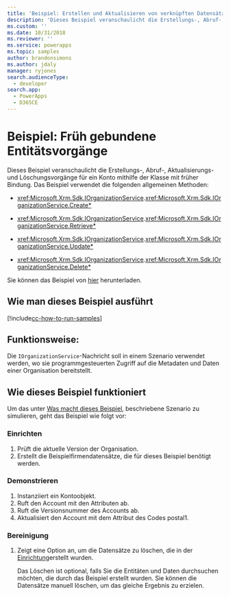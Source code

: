 ```yaml
---
title: 'Beispiel: Erstellen und Aktualisieren von verknüpften Datensätzen (früher gebunden) (Common Data Service for Apps) | Microsoft Docs'
description: 'Dieses Beispiel veranschaulicht die Erstellungs-, Abruf-, Aktualisierungs- und Löschungsvorgänge für ein Konto mithilfe der Klasse mit früher Bindung. '
ms.custom: ''
ms.date: 10/31/2018
ms.reviewer: ''
ms.service: powerapps
ms.topic: samples
author: brandonsimons
ms.author: jdaly
manager: ryjones
search.audienceType:
  - developer
search.app:
  - PowerApps
  - D365CE
---
```

# <a name="sample-early-bound-entity-operations"></a>Beispiel: Früh gebundene Entitätsvorgänge

<!-- sample-associate-records-early-bound.md 

sample-create-update-records-related-records-early-bound.md

show deep insert equivalent

sample-initialize-record-existing-record.md

https://docs.microsoft.com/en-us/dynamics365/customer-engagement/developer/org-service/sample-create-retrieve-update-delete-records-early-bound

-->

Dieses Beispiel veranschaulicht die Erstellungs-, Abruf-, Aktualisierungs- und Löschungsvorgänge für ein Konto mithilfe der Klasse mit früher Bindung. Das Beispiel verwendet die folgenden allgemeinen Methoden:

- <xref:Microsoft.Xrm.Sdk.IOrganizationService>.<xref:Microsoft.Xrm.Sdk.IOrganizationService.Create*>  
  
-   <xref:Microsoft.Xrm.Sdk.IOrganizationService>.<xref:Microsoft.Xrm.Sdk.IOrganizationService.Retrieve*>  
  
-   <xref:Microsoft.Xrm.Sdk.IOrganizationService>.<xref:Microsoft.Xrm.Sdk.IOrganizationService.Update*>  
  
-   <xref:Microsoft.Xrm.Sdk.IOrganizationService>.<xref:Microsoft.Xrm.Sdk.IOrganizationService.Delete*>  

Sie können das Beispiel von [hier](https://github.com/Microsoft/PowerApps-Samples/tree/master/cds/orgsvc/C%23/EarlyBoundEntityOperations) herunterladen.

## <a name="how-to-run-this-sample"></a>Wie man dieses Beispiel ausführt

[!include[cc-how-to-run-samples](../../includes/cc-how-to-run-samples.md)]

## <a name="what-this-sample-does"></a>Funktionsweise:

Die `IOrganizationService`-Nachricht soll in einem Szenario verwendet werden, wo sie programmgesteuerten Zugriff auf die Metadaten und Daten einer Organisation bereitstellt.

## <a name="how-this-sample-works"></a>Wie dieses Beispiel funktioniert

Um das unter [Was macht dieses Beispiel](#what-this-sample-does), beschriebene Szenario zu simulieren, geht das Beispiel wie folgt vor:

### <a name="setup"></a>Einrichten

1. Prüft die aktuelle Version der Organisation.
1. Erstellt die Beispielfirmendatensätze, die für dieses Beispiel benötigt werden.

### <a name="demonstrate"></a>Demonstrieren

1. Instanziiert ein Kontoobjekt.
1. Ruft den Account mit den Attributen ab.
1. Ruft die Versionsnummer des Accounts ab.
1. Aktualisiert den Account mit dem Attribut des Codes postal1. 


### <a name="clean-up"></a>Bereinigung

1. Zeigt eine Option an, um die Datensätze zu löschen, die in der [Einrichtung](#setup)erstellt wurden.

    Das Löschen ist optional, falls Sie die Entitäten und Daten durchsuchen möchten, die durch das Beispiel erstellt wurden. Sie können die Datensätze manuell löschen, um das gleiche Ergebnis zu erzielen.

